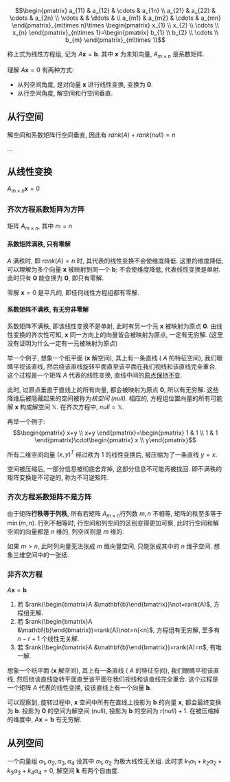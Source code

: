$$\begin{pmatrix}
a_{11} & a_{12} & \cdots & a_{1n} \\
a_{21} & a_{22}  & \cdots  & a_{2n} \\
\vdots  &  & \ddots  &  \\
a_{m1} & a_{m2} & \cdots  & a_{mn}
\end{pmatrix}_{m\times n}\times \begin{pmatrix}
x_{1} \\
x_{2} \\
\cdots \\
x_{n}
\end{pmatrix}_{n\times 1}=\begin{pmatrix}
b_{1} \\
b_{2} \\
\cdots  \\
b_{m}
\end{pmatrix}_{m\times 1}$$

称上式为线性方程组, 记为 $A\mathbf{x}=\mathbf{b}$. 其中 $\mathbf{x}$ 为未知向量, $A_{m\times n}$ 是系数矩阵.

理解 $A\mathbf{x}=0$ 有两种方式:
- 从列空间角度, 是对向量 $\mathbf{x}$ 进行线性变换, 变换为 $\mathbf{0}$.
- 从行空间角度, 解空间和行空间垂直.

## 从行空间

解空间和系数矩阵行空间垂直, 因此有 $rank(A)+rank(null)=n$

...

## 从线性变换

$A_{m\times n}\mathbf{x}=0$

### 齐次方程系数矩阵为方阵

矩阵 $A_{m\times n}$, 其中 $m=n$

#### 系数矩阵满秩, 只有零解

$A$ 满秩时, 即 $rank(A)=n$ 时, 其代表的线性变换不会使维度降低. 这里的维度降低, 可以理解为多个向量 $\mathbf{x}$ 被映射到同一个 $\mathbf{b}$; 不会使维度降低, 代表线性变换是单射. 此时只有 $\mathbf{0}$ 能变换为 $\mathbf{0}$, 即只有零解.

零解 $\mathbf{x}=0$ 是平凡的, 即任何线性方程组都有零解.

#### 系数矩阵不满秩, 有无穷非零解 

系数矩阵不满秩, 即该线性变换不是单射, 此时有另一个元 $\mathbf{x}$ 被映射为原点 $\mathbf{0}$. 由线性变换的齐次性可知, $\mathbf{x}$ 同一方向上的向量皆会被映射为原点, 一定有无穷解. (这里没有证明为什么一定有一元被映射为原点)

举一个例子, 想象一个纸平面 ($\mathbf{x}$ 解空间), 其上有一条直线 ( $A$ 的特征空间), 我们眼睛平视该直线, 然后绕该直线旋转平面直至该平面在我们视线和该直线完全重合. 这个过程是一个矩阵 $A$ 代表的线性变换, 直线中间的[原点保持不变](../向量空间/线性变换.md).

此时, 过原点垂直于直线上的所有向量, 都会被映射为原点 $\mathbf{0}$, 所以有无穷解. 这些降维后被隐藏起来的空间被称为*核空间 (null)*. 相应的, 方程组位置向量的所有可能解 $\mathbf{x}$ 构成解空间 $\mathbb{X}$. 在齐次方程中, $null=\mathbb{X}$.

再举一个例子:$$\begin{pmatrix}
x+y \\ x+y
\end{pmatrix}=\begin{pmatrix} 1 & 1 \\ 1 & 1 \end{pmatrix}\cdot\begin{pmatrix} x \\ y\end{pmatrix}$$

所有二维空间向量 $(x, y)^{T}$ 经过秩为 1 的线性变换后, 被压缩为了一条直线 $y=x$. 

空间被压缩后, 一部分信息被彻底舍弃掉, 这部分信息不可能再被找回. 即不满秩的矩阵变换是不可逆的, 称为不可逆矩阵.

### 齐次方程系数矩阵不是方阵

由于矩阵**行秩等于列秩**, 所有若矩阵 $A_{m\times n}$行列数 $m,n$ 不相等, 矩阵的秩至多等于 $\min(m, n)$. 行列不相等时, 行空间和列空间的区别变得更加可察, 此时行空间和解空间的向量都是 $n$ 维的, 列空间则是 $m$ 维的.

如果 $m>n$, 此时列向量无法张成 $m$ 维向量空间, 只能张成其中的 $n$ 维子空间. 想象三维空间中的一张纸.

### 非齐次方程 

$A\mathbf{x}=\mathbf{b}$

1. 若 $rank(\begin{bmatrix}A &\mathbf{b}\end{bmatrix})\not=rank(A)$, 方程组无解.
2. 若 $rank(\begin{bmatrix}A &\mathbf{b}\end{bmatrix})=rank(A)\not=n(<n)$, 方程组有无穷解, 至多有 $n-r+1$ 个线性无关解. 
3. 若 $rank(\begin{bmatrix}A &\mathbf{b}\end{bmatrix})=rank(A)=n$, 有唯一解.

想象一个纸平面 ($\mathbf{x}$ 解空间), 其上有一条直线 ( $A$ 的特征空间), 我们眼睛平视该直线, 然后绕该直线旋转平面直至该平面在我们视线和该直线完全重合. 这个过程是一个矩阵 $A$ 代表的线性变换, 设该直线上有一个向量 $\mathbf{b}$. 

可以观察到, 旋转过程中, $\mathbf{x}$ 空间中所有在直线上投影为 $\mathbf{b}$ 的向量 $\mathbf{x}$, 都会最终变换为 $\mathbf{b}$. 投影为 $\mathbf{0}$ 的空间为解空间 (null), 投影为 $\mathbf{b}$ 的空间为 $r(null)+1$. 在被压缩掉的维度中, $A\mathbf{x}=\mathbf{b}$ 有无穷解.

## 从列空间

一个向量组 $\alpha_{1}, \alpha_{2},\alpha_{3}, \alpha_{4}$ 设其中 $\alpha_{1}, \alpha_{2}$ 为极大线性无关组. 此时求 $k_{1}\alpha_{1}+k_{2}\alpha_{2}+k_{3}\alpha_{3}+k_{4}\alpha_{4}=0$, 解空间 $\mathbf{k}$ 有两个自由度. 